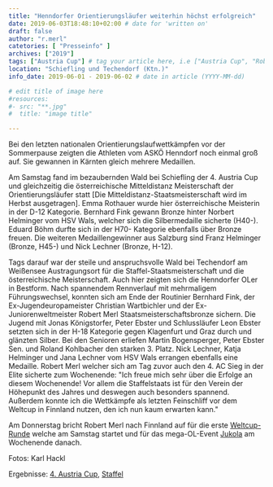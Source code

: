 ```yaml
---
title: "Henndorfer Orientierungsläufer weiterhin höchst erfolgreich"
date: 2019-06-03T18:48:10+02:00 # date for 'written on'
draft: false
author: "r.merl"
catetories: [ "Presseinfo" ]
archives: ["2019"]
tags: ["Austria Cup"] # tag your article here, i.e ["Austria Cup", "Robert Merl"]
location: "Schiefling und Techendorf (Ktn.)"
info_date: 2019-06-01 - 2019-06-02 # date in article (YYYY-MM-dd)

# edit title of image here
#resources:
#- src: "**.jpg"
#  title: "image title"

---
```


Bei den letzten nationalen Orientierungslaufwettkämpfen vor der Sommerpause zeigten die Athleten vom ASKÖ Henndorf noch einmal groß auf. Sie gewannen in Kärnten gleich mehrere Medaillen.

<!--more-->

Am Samstag fand im bezaubernden Wald bei Schiefling der 4. Austria Cup und gleichzeitig die österreichische Mitteldistanz Meisterschaft der Orientierungsläufer statt [Die Mitteldistanz-Staatsmeisterschaft wird im Herbst ausgetragen]. Emma Rothauer wurde hier österreichische Meisterin in der D-12 Kategorie. Bernhard Fink gewann Bronze hinter Norbert Helminger vom HSV Wals, welcher sich die Silbermedaille sicherte (H40-). Eduard Böhm durfte sich in der H70- Kategorie ebenfalls über Bronze freuen. Die weiteren Medaillengewinner aus Salzburg sind Franz Helminger (Bronze, H45-) und Nick Lechner (Bronze, H-12).

Tags darauf war der steile und anspruchsvolle Wald bei Techendorf am Weißensee Austragungsort für die Staffel-Staatsmeisterschaft und die österreichische Meisterschaft. Auch hier zeigten sich die Henndorfer OLer in Bestform. Nach spannendem Rennverlauf mit mehrmaligem Führungswechsel, konnten sich am Ende der Routinier Bernhard Fink, der Ex-Jugendeuropameister Christian Wartbichler und der Ex-Juniorenweltmeister Robert Merl Staatsmeisterschaftsbronze sichern. Die Jugend mit Jonas Königstorfer, Peter Ebster und Schlussläufer Leon Ebster setzten sich in der H-18 Kategorie gegen Klagenfurt und Graz durch und glänzten Silber. Bei den Senioren erliefen Martin Bogensperger, Peter Ebster Sen. und Roland Kohlbacher den starken 3. Platz. Nick Lechner, Katja Helminger und Jana Lechner vom HSV Wals errangen ebenfalls eine Medaille.
Robert Merl welcher sich am Tag zuvor auch den 4. AC Sieg in der Elite sicherte zum Wochenende: "Ich freue mich sehr über die Erfolge an diesem Wochenende! Vor allem die Staffelstaats ist für den Verein der Höhepunkt des Jahres und deswegen auch besonders spannend. Außerdem konnte ich die Wettkämpfe als letzten Feinschliff vor dem Weltcup in Finnland nutzen, den ich nun kaum erwarten kann."

Am Donnerstag bricht Robert Merl nach Finnland auf für die erste [Weltcup-Runde](http://helsinkiowcup.fi/) welche am Samstag startet und für das mega-OL-Event [Jukola](https://www.jukola.com/2019/) am Wochenende danach.

Fotos: Karl Hackl

Ergebnisse: [4. Austria Cup](http://www.oefol.at/anne/files/uploaded/event_2579_erg010619.html), [Staffel](http://www.oefol.at/anne/files/uploaded/event_2713_erg020619.pdf)
